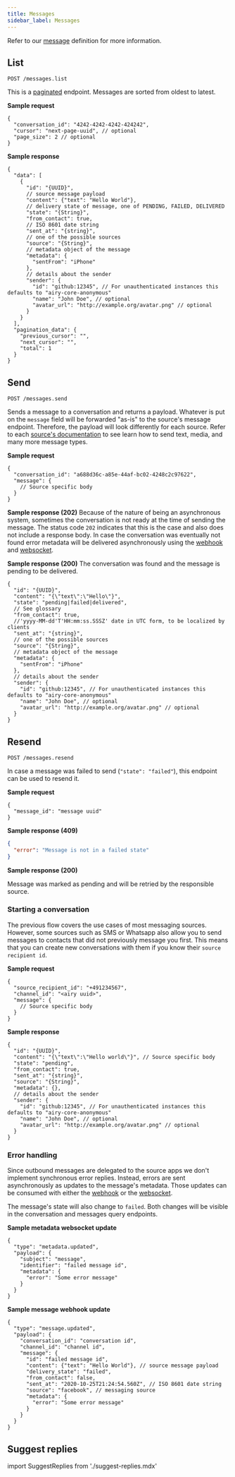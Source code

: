 ```yaml
---
title: Messages
sidebar_label: Messages
---
```


Refer to our [message](getting-started/glossary.md#message) definition for more
information.

## List

`POST /messages.list`

This is a [paginated](api/endpoints/introduction.md#pagination) endpoint. Messages
are sorted from oldest to latest.

**Sample request**

```json5
{
  "conversation_id": "4242-4242-4242-424242",
  "cursor": "next-page-uuid", // optional
  "page_size": 2 // optional
}
```

**Sample response**

```json5
{
  "data": [
    {
      "id": "{UUID}",
      // source message payload
      "content": {"text": "Hello World"},
      // delivery state of message, one of PENDING, FAILED, DELIVERED
      "state": "{String}",
      "from_contact": true,
      // ISO 8601 date string
      "sent_at": "{string}",
      // one of the possible sources
      "source": "{String}",
      // metadata object of the message
      "metadata": {
        "sentFrom": "iPhone"
      },
      // details about the sender
      "sender": {
        "id": "github:12345", // For unauthenticated instances this defaults to "airy-core-anonymous"
        "name": "John Doe", // optional
        "avatar_url": "http://example.org/avatar.png" // optional
      }
    }
  ],
  "pagination_data": {
    "previous_cursor": "",
    "next_cursor": "",
    "total": 1
  }
}
```

## Send

`POST /messages.send`

Sends a message to a conversation and returns a payload. Whatever is put on the
`message` field will be forwarded "as-is" to the source's message endpoint. Therefore,
the payload will look differently for each source. Refer to each [source's documentation](/sources/introduction)
to see learn how to send text, media, and many more message types.

**Sample request**

```json5
{
  "conversation_id": "a688d36c-a85e-44af-bc02-4248c2c97622",
  "message": {
    // Source specific body
  }
}
```

**Sample response (202)**
Because of the nature of being an asynchronous system, sometimes the conversation is not ready at the time of
sending the message. The status code `202` indicates that this is the case and also does not include a response body.
In case the conversation was eventually not found error metadata will be delivered asynchronously using the
[webhook](api/webhook.md) and [websocket](api/websocket.md).

**Sample response (200)**
The conversation was found and the message is pending to be delivered.

```json5
{
  "id": "{UUID}",
  "content": "{\"text\":\"Hello\"}",
  "state": "pending|failed|delivered",
  // See glossary
  "from_contact": true,
  //'yyyy-MM-dd'T'HH:mm:ss.SSSZ' date in UTC form, to be localized by clients
  "sent_at": "{string}",
  // one of the possible sources
  "source": "{String}",
  // metadata object of the message
  "metadata": {
    "sentFrom": "iPhone"
  },
  // details about the sender
  "sender": {
    "id": "github:12345", // For unauthenticated instances this defaults to "airy-core-anonymous"
    "name": "John Doe", // optional
    "avatar_url": "http://example.org/avatar.png" // optional
  }
}
```

## Resend

`POST /messages.resend`

In case a message was failed to send (`"state": "failed"`), this endpoint can be used to resend it.

**Sample request**

```json5
{
  "message_id": "message uuid"
}
```

**Sample response (409)**

```json
{
  "error": "Message is not in a failed state"
}
```

**Sample response (200)**

Message was marked as pending and will be retried by the responsible source.

### Starting a conversation

The previous flow covers the use cases of most messaging sources. However, some sources such as SMS or Whatsapp also
allow you to send messages to contacts that did not previously message you first. This means that you can create new conversations with them if you know their `source recipient id`.

**Sample request**

```json5
{
  "source_recipient_id": "+491234567",
  "channel_id": "<airy uuid>",
  "message": {
    // Source specific body
  }
}
```

**Sample response**

```json5
{
  "id": "{UUID}",
  "content": "{\"text\":\"Hello world\"}", // Source specific body
  "state": "pending",
  "from_contact": true,
  "sent_at": "{string}",
  "source": "{String}",
  "metadata": {},
  // details about the sender
  "sender": {
    "id": "github:12345", // For unauthenticated instances this defaults to "airy-core-anonymous"
    "name": "John Doe", // optional
    "avatar_url": "http://example.org/avatar.png" // optional
  }
}
```

### Error handling

Since outbound messages are delegated to the source apps we don't implement synchronous error replies. Instead, errors are sent
asynchronously as updates to the message's metadata. Those updates can be consumed with either the [webhook](/api/webhook) or the [websocket](/api/websocket).

The message's state will also change to `failed`. Both changes will be visible in the conversation and messages query endpoints.

**Sample metadata websocket update**

```json5
{
  "type": "metadata.updated",
  "payload": {
    "subject": "message",
    "identifier": "failed message id",
    "metadata": {
      "error": "Some error message"
    }
  }
}
```

**Sample message webhook update**

```json5
{
  "type": "message.updated",
  "payload": {
    "conversation_id": "conversation id",
    "channel_id": "channel id",
    "message": {
      "id": "failed message id",
      "content": {"text": "Hello World"}, // source message payload
      "delivery_state": "failed",
      "from_contact": false,
      "sent_at": "2020-10-25T21:24:54.560Z", // ISO 8601 date string
      "source": "facebook", // messaging source
      "metadata": {
        "error": "Some error message"
      }
    }
  }
}
```

## Suggest replies

import SuggestReplies from './suggest-replies.mdx'

<SuggestReplies />

